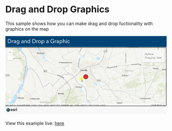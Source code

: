 # Drag and Drop Graphics

This sample shows how you can make drag and drop fuctionality with graphics on the map


![The Tile Request Counter app](../images/DragAndDrop.gif)
<br>
<br>
View this example live:
[here](https://esrinederland.github.io/CoolMaps/DragAndDrop/index.html)
